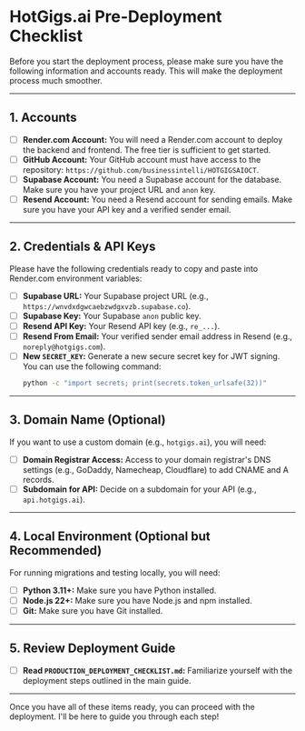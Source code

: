 # HotGigs.ai Pre-Deployment Checklist

Before you start the deployment process, please make sure you have the following information and accounts ready. This will make the deployment process much smoother.

---

## 1. Accounts

- [ ] **Render.com Account:** You will need a Render.com account to deploy the backend and frontend. The free tier is sufficient to get started.
- [ ] **GitHub Account:** Your GitHub account must have access to the repository: `https://github.com/businessintelli/HOTGIGSAIOCT`.
- [ ] **Supabase Account:** You need a Supabase account for the database. Make sure you have your project URL and `anon` key.
- [ ] **Resend Account:** You need a Resend account for sending emails. Make sure you have your API key and a verified sender email.

---

## 2. Credentials & API Keys

Please have the following credentials ready to copy and paste into Render.com environment variables:

- [ ] **Supabase URL:** Your Supabase project URL (e.g., `https://wnvdxdgwcaebzwdgxvzb.supabase.co`).
- [ ] **Supabase Key:** Your Supabase `anon` public key.
- [ ] **Resend API Key:** Your Resend API key (e.g., `re_...`).
- [ ] **Resend From Email:** Your verified sender email address in Resend (e.g., `noreply@hotgigs.com`).
- [ ] **New `SECRET_KEY`:** Generate a new secure secret key for JWT signing. You can use the following command:
  ```bash
  python -c "import secrets; print(secrets.token_urlsafe(32))"
  ```

---

## 3. Domain Name (Optional)

If you want to use a custom domain (e.g., `hotgigs.ai`), you will need:

- [ ] **Domain Registrar Access:** Access to your domain registrar's DNS settings (e.g., GoDaddy, Namecheap, Cloudflare) to add CNAME and A records.
- [ ] **Subdomain for API:** Decide on a subdomain for your API (e.g., `api.hotgigs.ai`).

---

## 4. Local Environment (Optional but Recommended)

For running migrations and testing locally, you will need:

- [ ] **Python 3.11+:** Make sure you have Python installed.
- [ ] **Node.js 22+:** Make sure you have Node.js and npm installed.
- [ ] **Git:** Make sure you have Git installed.

---

## 5. Review Deployment Guide

- [ ] **Read `PRODUCTION_DEPLOYMENT_CHECKLIST.md`:** Familiarize yourself with the deployment steps outlined in the main guide.

---

Once you have all of these items ready, you can proceed with the deployment. I'll be here to guide you through each step!

